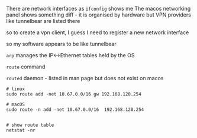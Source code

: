 
There are network interfaces as `ifconfig` shows me
The macos networking panel shows something diff - it is organised by hardware
    but VPN providers like tunnelbear are listed there


so to create a vpn client, I guess I need to register a new network interface

so my software appears to be like tunnelbear




`arp` manages the IP<->Ethernet tables held by the OS

`route` command


`routed` daemon - listed in man page but does not exist on macos

```
# linux
sudo route add -net 10.67.0.0/16 gw 192.168.120.254
```


```
# macOS
sudo route -n add -net 10.67.0.0/16  192.168.120.254


# show route table
netstat -nr
```
